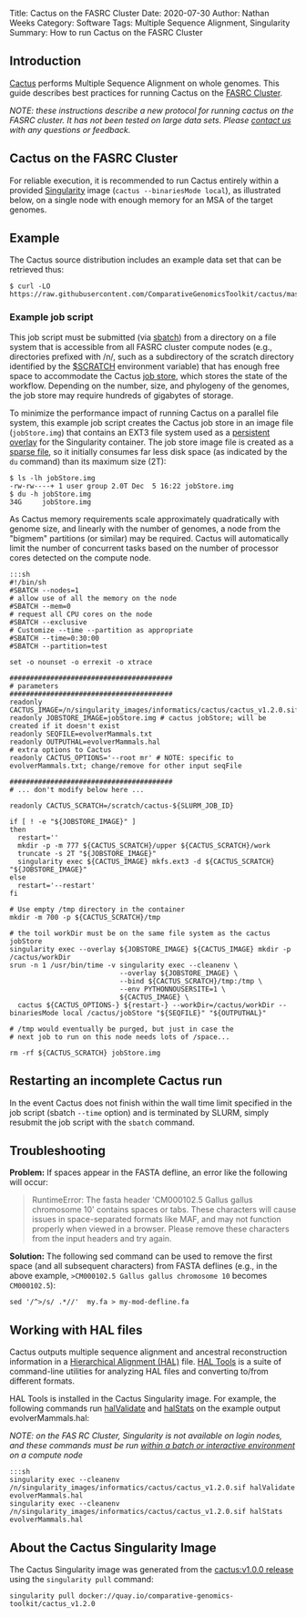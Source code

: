 Title: Cactus on the FASRC Cluster
Date: 2020-07-30
Author: Nathan Weeks
Category: Software
Tags: Multiple Sequence Alignment, Singularity
Summary: How to run Cactus on the FASRC Cluster

## Introduction

[Cactus](https://github.com/ComparativeGenomicsToolkit/cactus) performs Multiple Sequence Alignment on whole genomes.
This guide describes best practices for running Cactus on the [FASRC Cluster](https://www.rc.fas.harvard.edu/cluster/).

*NOTE: these instructions describe a new protocol for running cactus on the FASRC cluster.
 It has not been tested on large data sets.
 Please [contact us](pages/about) with any questions or feedback.*

## Cactus on the FASRC Cluster

For reliable execution, it is recommended to run Cactus entirely within a provided [Singularity](https://docs.rc.fas.harvard.edu/kb/singularity-on-the-cluster/) image (`cactus --binariesMode local`), as illustrated below, on a single node with enough memory for an MSA of the target genomes.

## Example

The Cactus source distribution includes an example data set that can be retrieved thus:

```
$ curl -LO https://raw.githubusercontent.com/ComparativeGenomicsToolkit/cactus/master/examples/evolverMammals.txt
```

### Example job script

This job script must be submitted (via [sbatch](https://docs.rc.fas.harvard.edu/kb/running-jobs/#Submitting_batch_jobs_using_the_sbatch_command)) from a directory on a file system that is accessible from all FASRC cluster compute nodes (e.g., directories prefixed with /n/, such as a subdirectory of the scratch directory identified by the [$SCRATCH](https://docs.rc.fas.harvard.edu/kb/policy-scratch/) environment variable) that has enough free space to accommodate the Cactus [job store](https://toil.readthedocs.io/en/latest/running/introduction.html#job-store), which stores the state of the workflow.
Depending on the number, size, and phylogeny of the genomes, the job store may require hundreds of gigabytes of storage.

To minimize the performance impact of running Cactus on a parallel file system, this example job script creates the Cactus job store in an image file (`jobStore.img`) that contains an EXT3 file system used as a [persistent overlay](https://sylabs.io/guides/3.5/user-guide/persistent_overlays.html) for the Singularity container.
The job store image file is created as a [sparse file](https://en.wikipedia.org/wiki/Sparse_file), so it initially consumes far less disk space (as indicated by the `du` command) than its maximum size (2T):

```
$ ls -lh jobStore.img
-rw-rw----+ 1 user group 2.0T Dec  5 16:22 jobStore.img
$ du -h jobStore.img
34G     jobStore.img
```

As Cactus memory requirements scale approximately quadratically with genome size, and linearly with the number of genomes, a node from the "bigmem" partitions (or similar) may be required.
Cactus will automatically limit the number of concurrent tasks based on the number of processor cores detected on the compute node.

    :::sh
    #!/bin/sh
    #SBATCH --nodes=1
    # allow use of all the memory on the node
    #SBATCH --mem=0
    # request all CPU cores on the node
    #SBATCH --exclusive
    # Customize --time --partition as appropriate
    #SBATCH --time=0:30:00
    #SBATCH --partition=test
    
    set -o nounset -o errexit -o xtrace
    
    ########################################
    # parameters
    ########################################
    readonly CACTUS_IMAGE=/n/singularity_images/informatics/cactus/cactus_v1.2.0.sif
    readonly JOBSTORE_IMAGE=jobStore.img # cactus jobStore; will be created if it doesn't exist
    readonly SEQFILE=evolverMammals.txt
    readonly OUTPUTHAL=evolverMammals.hal
    # extra options to Cactus
    readonly CACTUS_OPTIONS='--root mr' # NOTE: specific to evolverMammals.txt; change/remove for other input seqFile
    
    ########################################
    # ... don't modify below here ...
    
    readonly CACTUS_SCRATCH=/scratch/cactus-${SLURM_JOB_ID}
    
    if [ ! -e "${JOBSTORE_IMAGE}" ]
    then
      restart=''
      mkdir -p -m 777 ${CACTUS_SCRATCH}/upper ${CACTUS_SCRATCH}/work
      truncate -s 2T "${JOBSTORE_IMAGE}"
      singularity exec ${CACTUS_IMAGE} mkfs.ext3 -d ${CACTUS_SCRATCH} "${JOBSTORE_IMAGE}"
    else
      restart='--restart'
    fi
    
    # Use empty /tmp directory in the container
    mkdir -m 700 -p ${CACTUS_SCRATCH}/tmp
    
    # the toil workDir must be on the same file system as the cactus jobStore
    singularity exec --overlay ${JOBSTORE_IMAGE} ${CACTUS_IMAGE} mkdir -p /cactus/workDir
    srun -n 1 /usr/bin/time -v singularity exec --cleanenv \
                               --overlay ${JOBSTORE_IMAGE} \
                               --bind ${CACTUS_SCRATCH}/tmp:/tmp \
                               --env PYTHONNOUSERSITE=1 \
                               ${CACTUS_IMAGE} \
      cactus ${CACTUS_OPTIONS-} ${restart-} --workDir=/cactus/workDir --binariesMode local /cactus/jobStore "${SEQFILE}" "${OUTPUTHAL}"
    
    # /tmp would eventually be purged, but just in case the
    # next job to run on this node needs lots of /space...
    
    rm -rf ${CACTUS_SCRATCH} jobStore.img

## Restarting an incomplete Cactus run

In the event Cactus does not finish within the wall time limit specified in the job script (sbatch `--time` option) and is terminated by SLURM, simply resubmit the job script with the `sbatch` command.

## Troubleshooting

**Problem:** If spaces appear in the FASTA defline, an error like the following will occur:

> RuntimeError: The fasta header 'CM000102.5 Gallus gallus chromosome 10' contains spaces or tabs. These characters will cause issues in space-separated formats like MAF, and may not function properly when viewed in a browser. Please remove these characters from the input headers and try again.

**Solution:** The following sed command can be used to remove the first space (and all subsequent characters) from FASTA deflines (e.g., in the above example, `>CM000102.5 Gallus gallus chromosome 10` becomes `CM000102.5`):

```
sed '/^>/s/ .*//'  my.fa > my-mod-defline.fa
```

## Working with HAL files

Cactus outputs multiple sequence alignment and ancestral reconstruction information in a [Hierarchical Alignment (HAL)](https://github.com/ComparativeGenomicsToolkit/hal/blob/master/README.md) file.
[HAL Tools](https://github.com/ComparativeGenomicsToolkit/hal/blob/master/README.md#hal-tools) is a suite of command-line utilities for analyzing HAL files and converting to/from different formats.

HAL Tools is installed in the Cactus Singularity image.
For example, the following commands run [halValidate](https://github.com/ComparativeGenomicsToolkit/hal/blob/master/README.md#halvalidate) and [halStats](https://github.com/ComparativeGenomicsToolkit/hal/blob/master/README.md#halstats) on the example output evolverMammals.hal:

*NOTE: on the FAS RC Cluster, Singularity is not available on login nodes, and these commands must be run [within a batch or interactive environment](https://docs.rc.fas.harvard.edu/kb/singularity-on-the-cluster/#Singularity_on_the_cluster) on a compute node*

    :::sh
    singularity exec --cleanenv /n/singularity_images/informatics/cactus/cactus_v1.2.0.sif halValidate evolverMammals.hal
    singularity exec --cleanenv /n/singularity_images/informatics/cactus/cactus_v1.2.0.sif halStats evolverMammals.hal

## About the Cactus Singularity Image

The Cactus Singularity image was generated from the [cactus:v1.0.0 release](https://github.com/ComparativeGenomicsToolkit/cactus/releases/tag/v1.2.0) using the `singularity pull` command:

```
singularity pull docker://quay.io/comparative-genomics-toolkit/cactus_v1.2.0
```
